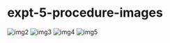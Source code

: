 # expt-5-procedure-images
![img2](https://user-images.githubusercontent.com/109040505/179388226-04fe5d01-e066-46da-bd86-cd67b3620d21.PNG)
![img3](https://user-images.githubusercontent.com/109040505/179388229-d83297dc-deff-4f8f-90b0-e0616279ab9f.PNG)
![img4](https://user-images.githubusercontent.com/109040505/179388230-2c01d680-9469-4fcc-9646-ccfbc802caf1.PNG)
![img5](https://user-images.githubusercontent.com/109040505/179388232-1f0e93d5-d60e-4ae4-971c-9fc8a66a4a14.PNG)
